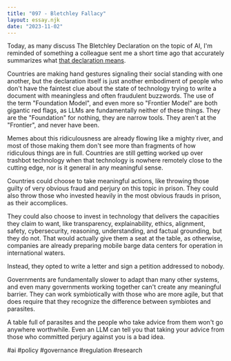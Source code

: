 ```yaml
---
title: "097 - Bletchley Fallacy"
layout: essay.njk
date: "2023-11-02"
---
```


Today, as many discuss The Bletchley Declaration on the topic of AI, I'm reminded of something a colleague sent me a short time ago that accurately summarizes what [that declaration means](https://www.instagram.com/reel/CyvmkR8NRNj/).

Countries are making hand gestures signaling their social standing with one another, but the declaration itself is just another embodiment of people who don't have the faintest clue about the state of technology trying to write a document with meaningless and often fraudulent buzzwords. The use of the term "Foundation Model", and even more so "Frontier Model" are both gigantic red flags, as LLMs are fundamentally neither of these things. They are the "Foundation" for nothing, they are narrow tools. They aren't at the "Frontier", and never have been.

Memes about this ridiculousness are already flowing like a mighty river, and most of those making them don't see more than fragments of how ridiculous things are in full. Countries are still getting worked up over trashbot technology when that technology is nowhere remotely close to the cutting edge, nor is it general in any meaningful sense.

Countries could choose to take meaningful actions, like throwing those guilty of very obvious fraud and perjury on this topic in prison. They could also throw those who invested heavily in the most obvious frauds in prison, as their accomplices.

They could also choose to invest in technology that delivers the capacities they claim to want, like transparency, explainability, ethics, alignment, safety, cybersecurity, reasoning, understanding, and factual grounding, but they do not. That would actually give them a seat at the table, as otherwise, companies are already preparing mobile barge data centers for operation in international waters.

Instead, they opted to write a letter and sign a petition addressed to nobody.

Governments are fundamentally slower to adapt than many other systems, and even many governments working together can't create any meaningful barrier. They can work symbiotically with those who are more agile, but that does require that they recognize the difference between symbiotes and parasites.

A table full of parasites and the people who take advice from them won't go anywhere worthwhile. Even an LLM can tell you that taking your advice from those who committed perjury against you is a bad idea.

#ai #policy #governance #regulation #research
